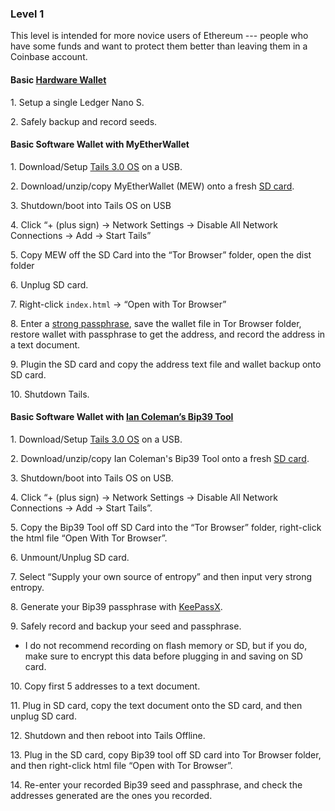 ### Level 1

This level is intended for more novice users of Ethereum --- people who have some funds and want to protect them better than leaving them in a Coinbase account.

#### Basic [Hardware Wallet](https://tra38.gitbooks.io/pro-tips-for-ethereum-wallet-management/content/hardware-wallets.html)

 1\. Setup a single Ledger Nano S.
 
 2\. Safely backup and record seeds.

#### Basic Software Wallet with MyEtherWallet
 1\. Download/Setup [Tails 3.0 OS](https://tra38.gitbooks.io/pro-tips-for-ethereum-wallet-management/content/tails-os.html) on a USB.
 
 2\. Download/unzip/copy MyEtherWallet (MEW) onto a fresh [SD card](https://tra38.gitbooks.io/pro-tips-for-ethereum-wallet-management/content/offline-computing/why-sd-cards-over-usb-keys.html).
 
 3\. Shutdown/boot into Tails OS on USB
 
 4\. Click “+ (plus sign) -> Network Settings -> Disable All Network Connections -> Add -> Start Tails”
 
 5\. Copy MEW off the SD Card into the “Tor Browser” folder, open the dist folder
 
 6\. Unplug SD card.
 
 7\. Right-click `index.html` -> “Open with Tor Browser”
 
 8\. Enter a [strong passphrase](https://tra38.gitbooks.io/pro-tips-for-ethereum-wallet-management/content/password-management.html), save the wallet file in Tor Browser folder, restore wallet with passphrase to get the address, and record the address in a text document.
 
 9\. Plugin the SD card and copy the address text file and wallet backup onto SD card.
 
 10\. Shutdown Tails.

#### Basic Software Wallet with [Ian Coleman’s Bip39 Tool](https://tra38.gitbooks.io/pro-tips-for-ethereum-wallet-management/content/ethereum-wallet-basics/ian-colemans-bip39-tool.html)

 1\. Download/Setup [Tails 3.0 OS](https://tra38.gitbooks.io/pro-tips-for-ethereum-wallet-management/content/tails-os.html) on a USB.
 
 2\. Download/unzip/copy Ian Coleman's Bip39 Tool onto a fresh [SD card](https://tra38.gitbooks.io/pro-tips-for-ethereum-wallet-management/content/offline-computing/why-sd-cards-over-usb-keys.html).
 
 3\. Shutdown/boot into Tails OS on USB.
 
 4\. Click “+ (plus sign) -> Network Settings -> Disable All Network Connections -> Add -> Start Tails”.
 
 5\. Copy the Bip39 Tool off SD Card into the “Tor Browser” folder, right-click the html file “Open With Tor Browser”.
 
 6\. Unmount/Unplug SD card.
 
 7\. Select “Supply your own source of entropy” and then input very strong entropy.
 
 8\. Generate your Bip39 passphrase with [KeePassX](https://tra38.gitbooks.io/pro-tips-for-ethereum-wallet-management/content/password-management/using-keepassx-to-generate-and-store-secure-passphrases.html).
 
 9\. Safely record and backup your seed and passphrase.
  <ul>
   <li>I do not recommend recording on flash memory or SD, but if you do, make sure to encrypt this data before plugging in and saving on SD card.</li>
  </ul>
  
 10\. Copy first 5 addresses to a text document.
 
 11\. Plug in SD card, copy the text document onto the SD card, and then unplug SD card.
 
 12\. Shutdown and then reboot into Tails Offline.
 
 13\. Plug in the SD card, copy Bip39 tool off SD card into Tor Browser folder, and then right-click html file “Open with Tor Browser”.
 
 14\. Re-enter your recorded Bip39 seed and passphrase, and check the addresses generated are the ones you recorded.